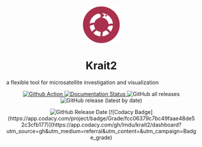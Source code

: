 <p align="center">
	<img src="src/icons/logo.svg" width="100">
</p>
<h1 align="center">Krait2</h1>
<p>a flexible tool for microsatellite investigation and visualization</p>
<p align="center" width="100%">
    <a href="https://github.com/lmdu/Krait2/actions/workflows/build.yml">
        <img src="https://github.com/lmdu/Krait2/actions/workflows/build.yml/badge.svg" alt="Github Action">
    </a>
    <a href='https://Krait2.readthedocs.io/en/latest/?badge=latest'>
        <img src='https://readthedocs.org/projects/Krait2/badge/?version=latest' alt='Documentation Status'>
    </a>
    <img alt="GitHub all releases" src="https://img.shields.io/github/downloads/lmdu/krait2/total">
    <img alt="GitHub release (latest by date)" src="https://img.shields.io/github/v/release/lmdu/krait2">
</p>
<p align="center" width="100%">
    <img alt="GitHub Release Date" src="https://img.shields.io/github/release-date/lmdu/krait2">
    [![Codacy Badge](https://app.codacy.com/project/badge/Grade/fcc06379c7bc49faae48de52c3cfb177)](https://app.codacy.com/gh/lmdu/krait2/dashboard?utm_source=gh&utm_medium=referral&utm_content=&utm_campaign=Badge_grade)
</p>
